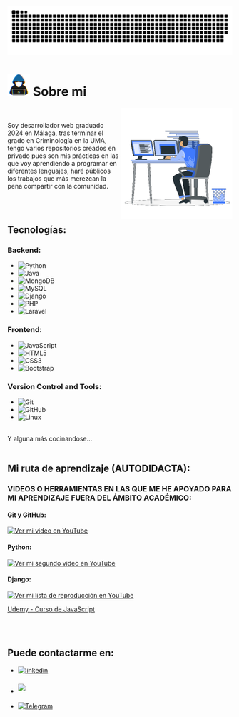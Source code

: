 <!--- snake -->
<div align="center">
  <img  src="https://github.com/1999AZZAR/1999AZZAR/blob/main/resources/img/grid-snake.svg"
       alt="snake" /></a>
</div>

# <picture><img src = "https://github.com/0xAbdulKhalid/0xAbdulKhalid/raw/main/assets/mdImages/about_me.gif" width = 50px></picture> **Sobre mi**

<picture> <img align="right" src="https://github.com/0xAbdulKhalid/0xAbdulKhalid/raw/main/assets/mdImages/Right_Side.gif" width = 250px></picture>

<br>



Soy desarrollador web graduado 2024 en Málaga, tras terminar el grado en Criminología en la UMA, tengo varios repositorios creados en privado pues son mis prácticas en las que voy aprendiendo a programar en diferentes lenguajes, haré públicos los trabajos que más merezcan la pena compartir con la comunidad.

<br><br>


## Tecnologías:

### Backend:
- ![Python](https://img.shields.io/badge/Python-yellow?style=for-the-badge&logo=python&logoColor=white&labelColor=101010)
- ![Java](https://img.shields.io/badge/Java-007396?style=for-the-badge&logo=java&logoColor=white&labelColor=101010)
- ![MongoDB](https://img.shields.io/badge/MongoDB-47A248?style=for-the-badge&logo=mongodb&logoColor=white&labelColor=101010)
- ![MySQL](https://img.shields.io/badge/MySQL-4479A1?style=for-the-badge&logo=mysql&logoColor=white&labelColor=101010)
- ![Django](https://img.shields.io/badge/django-%23092E20.svg?&style=for-the-badge&logo=django&logoColor=white)
- ![PHP](https://img.icons8.com/officel/48/000000/php-logo.png)
- ![Laravel](https://img.icons8.com/fluency/48/000000/laravel.png)

### Frontend:
- ![JavaScript](https://img.shields.io/badge/JavaScript-F7DF1E?style=for-the-badge&logo=javascript&logoColor=white&labelColor=101010)
- ![HTML5](https://img.shields.io/badge/HTML5%20-%23E34F26.svg?style=for-the-badge&logo=html5&logoColor=white)
- ![CSS3](https://img.shields.io/badge/CSS%20-%231572B6.svg?style=for-the-badge&logo=css3&logoColor=white)
- ![Bootstrap](https://img.shields.io/badge/Bootstrap-563D7C?style=for-the-badge&logo=bootstrap&logoColor=white)

### Version Control and Tools:
- ![Git](https://img.shields.io/badge/git-%23F05033.svg?style=for-the-badge&logo=git&logoColor=white)
- ![GitHub](https://img.shields.io/badge/github-%23121011.svg?style=for-the-badge&logo=github&logoColor=white)
- ![Linux](https://img.shields.io/badge/Linux-FCC624?style=for-the-badge&logo=linux&logoColor=black)



 
</br>
Y alguna más cocinandose...
<br><br>

## Mi ruta de aprendizaje (AUTODIDACTA):

### VIDEOS O HERRAMIENTAS EN LAS QUE ME HE APOYADO PARA MI APRENDIZAJE FUERA DEL ÁMBITO ACADÉMICO:

#### Git y GitHub:
<a href="https://www.youtube.com/watch?v=3GymExBkKjE&ab_channel=MoureDevbyBraisMoure" target="_blank">
  <img src="https://img.youtube.com/vi/3GymExBkKjE/maxresdefault.jpg" width="400" alt="Ver mi video en YouTube">
</a>

#### Python:
<a href="https://www.youtube.com/watch?v=TbcEqkabAWU&list=PLNdFk2_brsRdgQXLIlKBXQDeRf3qvXVU_&index=2" target="_blank">
  <img src="https://img.youtube.com/vi/TbcEqkabAWU/maxresdefault.jpg" width="400" alt="Ver mi segundo video en YouTube">
</a>

#### Django:
<a href="https://www.youtube.com/playlist?list=PLU8oAlHdN5BmfvwxFO7HdPciOCmmYneAB" target="_blank">
  <img src="https://img.youtube.com/vi/TbcEqkabAWU/maxresdefault.jpg" width="400" alt="Ver mi lista de reproducción en YouTube">
</a>

[Udemy - Curso de JavaScript](https://www.udemy.com/course/master-en-javascript-aprender-js-jquery-angular-nodejs-y-mas/)





<br><br>

## Puede contactarme en:
<ul>

  <li>
    <a href="https://linkedin.com/in/marcosperezdaw" target="_blank">
    <img  src="https://img.shields.io/badge/linkedin:  marcosperezdaw-%2300acee.svg?color=405DE6&style=for-the-badge&logo=linkedin&logoColor=white" alt=linkedin style="margin-bottom: 5px;"/>
    </a>
  </li>
  
  <br>
  
  <li>
    <a href="mailto:marcos7daw@gmail.com" target="_blank">
    <img  src="https://img.shields.io/badge/gmail:  marcos7daw-%23EA4335.svg?style=for-the-badge&logo=gmail&logoColor=white" t=mail style="margin-bottom: 5px;" />
    </a>
    </li>
  <br>
  
  <li>
    <a href="https://t.me/marcoosp7" target="_blank">
    <img src="https://img.shields.io/badge/Telegram-0088cc?style=for-the-badge&logo=telegram" alt="Telegram" style="margin-bottom: 5px;" />
    </a>
  </li>
	
</ul>





